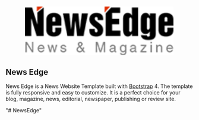 <p align="center"><a href="#" target="_blank"><img src="img/logo-dark.png" width="400" alt="news Edge Logo"></a></p>

## News Edge

News Edge is a News Website Template built with [Bootstrap](http://getbootstrap.com/) 4. The template is fully responsive and easy to customize. It is a perfect choice for your blog, magazine, news, editorial, newspaper, publishing or review site.


"# NewsEdge" 
